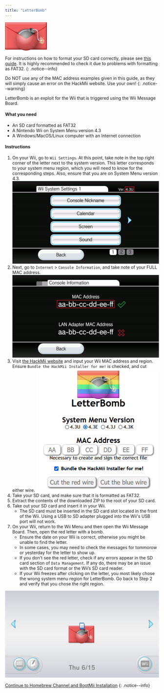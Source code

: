 ```yaml
---
title: "LetterBomb"
---
```


![LetterBomb](/images/exploits/letterbomb/letterbomb.png)

For instructions on how to format your SD card correctly, please see [this guide](https://wiki.hacks.guide/wiki/Formatting_an_SD_card). It is highly recommended to check it due to problems with formatting as FAT32.
{: .notice--info}

Do NOT use any of the MAC address examples given in this guide, as they will simply cause an error on the HackMii website. Use your own!
{: .notice--warning}

LetterBomb is an exploit for the Wii that is triggered using the Wii Message Board.

#### What you need
* An SD card formatted as FAT32
* A Nintendo Wii on System Menu version 4.3
* A Windows/MacOS/Linux computer with an Internet connection

#### Instructions

1. On your Wii, go to `Wii Settings`. At this point, take note in the top right corner of the letter next to the system version. This letter corresponds to your system menu region, which you will need to know for the corresponding steps. Also, ensure that you are on System Menu version 4.3.
    ![Wii Region](/images/wii/SystemMenuVersion.png)
1. Next, go to `Internet` > `Console Information`, and take note of your FULL MAC address.
    ![Mac Address](/images/wii/MacAddress.png)
1. Visit [the HackMii website](https://please.hackmii.com/) and input your Wii MAC address and region. Ensure `Bundle the HackMii Installer for me!` is checked, and cut either wire.
    ![HackMii Screen](/images/exploits/letterbomb/LetterBomb-PC.png)
1. Take your SD card, and make sure that it is formatted as FAT32.
1. Extract the contents of the downloaded ZIP to the root of your SD card.
1. Take out your SD card and insert it in your Wii.
    + The SD card must be inserted in the SD card slot located in the front of the Wii. Using a USB to SD adapter plugged into the Wii's USB port will not work.
1. On your Wii, return to the Wii Menu and then open the Wii Message Board. Then, open the red letter with a bomb.
    + Ensure the date on your Wii is correct, otherwise you might be unable to find the letter.
    + In some cases, you may need to check the messages for tommorow or yesterday for the letter to show up.
    + If you don't see the red letter, check if any errors appear in the SD card section of `Data Management`. If any do, there may be an issue with the SD card format or the Wii’s SD card reader.
    + If your Wii freezes after clicking on the letter, you most likely chose the wrong system menu region for LetterBomb. Go back to Step 2 and verify that you chose the right region.

![LetterBomb Wii Menu](/images/exploits/letterbomb/LetterBomb-Wii.png)

[Continue to Homebrew Channel and BootMii Installation](hbc)
{: .notice--info}
